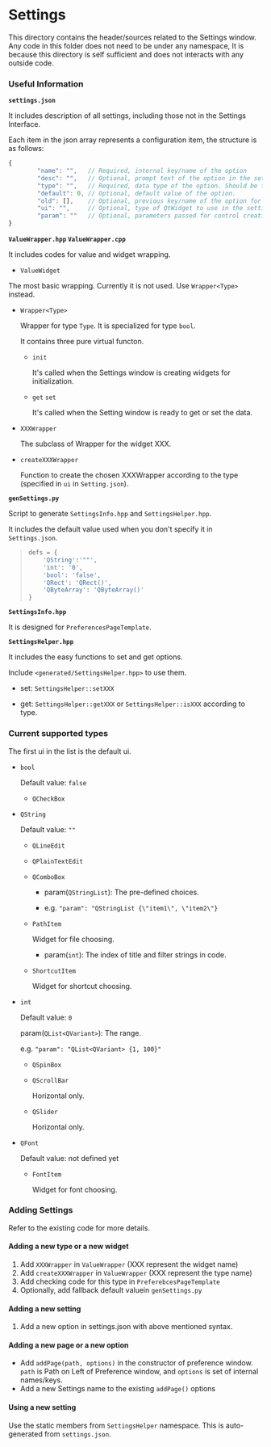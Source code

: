# Settings

This directory contains the header/sources related to the Settings window.
Any code in this folder does not need to be under any namespace, 
It is because this directory is self sufficient and does not interacts with 
any outside code.

### Useful Information

**`settings.json`**

It includes description of all settings, including those not in the Settings Interface.

Each item in the json array represents a configuration item, the structure is as follows:

```javascript
{
        "name": "",   // Required, internal key/name of the option
        "desc": "",   // Optional, prompt text of the option in the setting interface. If not set, it'll be the internal name after replacing splash to space.
        "type": "",   // Required, data type of the option. Should be the type in the code.
        "default": 0, // Optional, default value of the option.
        "old": [],    // Optional, previous key/name of the option for backward compatibility. It should be a list of all old keys.
        "ui": "",     // Optional, type of QtWidget to use in the settings interface.
        "param": ""   // Optional, parameters passed for control creation in the setting interface.
}
```

**`ValueWrapper.hpp` `ValueWrapper.cpp`**

It includes codes for value and widget wrapping.

* `ValueWidget`

The most basic wrapping. Currently it is not used. Use `Wrapper<Type>` instead.

* `Wrapper<Type>`

    Wrapper for type `Type`. It is specialized for type `bool`.

    It contains three pure virtual functon.

    * `init`

        It's called when the Settings window is creating widgets for initialization.
    
    * `get` `set`

        It's called when the Setting window is ready to get or set the data.
    
* `XXXWrapper`

    The subclass of Wrapper for the widget XXX.

* `createXXXWrapper`

    Function to create the chosen XXXWrapper according to the type (specified in `ui` in `Setting.json`).

**`genSettings.py`**

Script to generate `SettingsInfo.hpp` and `SettingsHelper.hpp`.

It includes the default value used when you don't specify it in `Settings.json`.

> ```python
> defs = {
>     'QString':'""',
>     'int': '0',
>     'bool': 'false',
>     'QRect': 'QRect()',
>     'QByteArray': 'QByteArray()'
> }
> ```

**`SettingsInfo.hpp`**

It is designed for `PreferencesPageTemplate`.

**`SettingsHelper.hpp`**

It includes the easy functions to set and get options.

Include ```<generated/SettingsHelper.hpp>``` to use them.

* set: `SettingsHelper::setXXX`

* get: `SettingsHelper::getXXX` or `SettingsHelper::isXXX` according to type.

### Current supported types

The first ui in the list is the default ui.

* `bool`

    Default value: `false`

    * `QCheckBox`

* `QString`

    Default value: `""`

    * `QLineEdit`

    * `QPlainTextEdit`

    * `QComboBox`

        * param(`QStringList`): The pre-defined choices.
        
        * e.g. ```"param": "QStringList {\"item1\", \"item2\"}```

    * `PathItem`

        Widget for file choosing.

        * param(`int`): The index of title and filter strings in code.

    * `ShortcutItem`

        Widget for shortcut choosing.

* `int`

    Default value: `0`

    param(`QList<QVariant>`): The range.

    e.g. ```"param": "QList<QVariant> {1, 100}"```

    * `QSpinBox`

    * `QScrollBar`

        Horizontal only.

    * `QSlider`

        Horizontal only.

* `QFont`

    Default value: not defined yet

    * `FontItem`

        Widget for font choosing.

### Adding Settings

Refer to the existing code for more details.

#### Adding a new type or a new widget

1. Add `XXXWrapper` in `ValueWrapper`       (XXX represent the widget name)
2. Add `createXXXWrapper` in `ValueWrapper` (XXX represent the type name)
3. Add checking code for this type in `PreferebcesPageTemplate`
4. Optionally, add fallback default valuein `genSettings.py`

#### Adding a new setting

1. Add a new option in settings.json with above mentioned syntax.

#### Adding a new page or a new option

* Add `addPage(path, options)` in the constructor of preference window. `path` is Path on Left of Preference window, and `options` is set of internal names/keys.
* Add a new Settings name to the existing `addPage()` options

#### Using a new setting

Use the static members from `SettingsHelper` namespace. This is auto-generated from `settings.json`.
